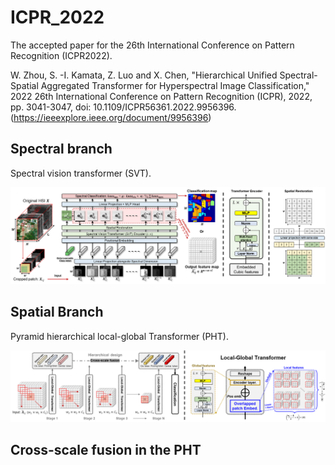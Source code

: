 # ICPR_2022
The accepted paper for the 26th International Conference on Pattern Recognition (ICPR2022).

W. Zhou, S. -I. Kamata, Z. Luo and X. Chen, "Hierarchical Unified Spectral-Spatial Aggregated Transformer for Hyperspectral Image Classification," 2022 26th International Conference on Pattern Recognition (ICPR), 2022, pp. 3041-3047, doi: 10.1109/ICPR56361.2022.9956396. (https://ieeexplore.ieee.org/document/9956396)

Spectral branch
-------------------------------
Spectral vision transformer (SVT).

![image](https://github.com/zhouweilian1904/ICPR_2022/blob/main/spectral%20only%20self-attention%202.png)


Spatial Branch
-------------------------------
Pyramid hierarchical local-global Transformer (PHT).

![image](https://github.com/zhouweilian1904/ICPR_2022/blob/main/whole%20structure.png)

Cross-scale fusion in the PHT
-------------------------------

